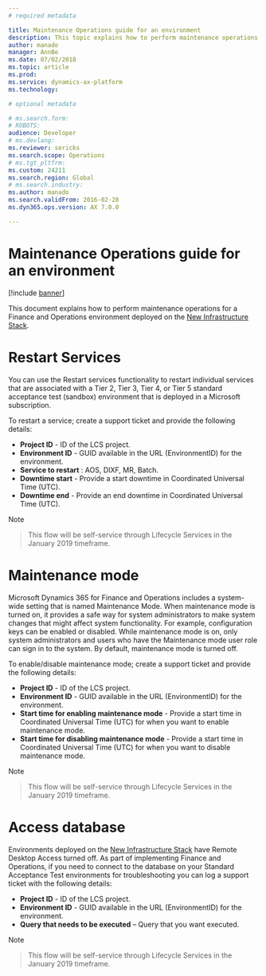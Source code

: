 ```yaml
---
# required metadata

title: Maintenance Operations guide for an environment
description: This topic explains how to perform maintenance operations for an environment on the New Infrastructure Stack
author: manado
manager: AnnBe
ms.date: 07/02/2018
ms.topic: article
ms.prod: 
ms.service: dynamics-ax-platform
ms.technology: 

# optional metadata

# ms.search.form: 
# ROBOTS: 
audience: Developer
# ms.devlang: 
ms.reviewer: sericks
ms.search.scope: Operations
# ms.tgt_pltfrm: 
ms.custom: 24211
ms.search.region: Global
# ms.search.industry: 
ms.author: manado
ms.search.validFrom: 2016-02-28
ms.dyn365.ops.version: AX 7.0.0

---
```


# Maintenance Operations guide for an environment

[!include [banner](../includes/banner.md)]

This document explains how to perform maintenance operations for a Finance and Operations environment deployed on the [New Infrastructure Stack](https://go.microsoft.com/fwlink/?linkid=2044792&amp;clcid=0x409).

# Restart Services

You can use the Restart services functionality to restart individual services that are associated with a Tier 2, Tier 3, Tier 4, or Tier 5 standard acceptance test (sandbox) environment that is deployed in a Microsoft subscription.

To restart a service; create a support ticket and provide the following details:

- **Project ID** - ID of the LCS project.
- **Environment ID** - GUID available in the URL (EnvironmentID) for the environment.
- **Service to restart** : AOS, DIXF, MR, Batch.
- **Downtime start** - Provide a start downtime in Coordinated Universal Time (UTC).
- **Downtime end** - Provide an end downtime in Coordinated Universal Time (UTC).

> [!NOTE]

> This flow will be self-service through Lifecycle Services in the January 2019 timeframe.

# Maintenance mode

Microsoft Dynamics 365 for Finance and Operations includes a system-wide setting that is named Maintenance Mode. When maintenance mode is turned on, it provides a safe way for system administrators to make system changes that might affect system functionality. For example, configuration keys can be enabled or disabled. While maintenance mode is on, only system administrators and users who have the Maintenance mode user role can sign in to the system. By default, maintenance mode is turned off.

To enable/disable maintenance mode; create a support ticket and provide the following details:

- **Project ID** - ID of the LCS project.
- **Environment ID** - GUID available in the URL (EnvironmentID) for the environment.
- **Start time for enabling maintenance mode** - Provide a start time in Coordinated Universal Time (UTC) for when you want to enable maintenance mode.
- **Start time for disabling maintenance mode** - Provide a start time in Coordinated Universal Time (UTC) for when you want to disable maintenance mode.

> [!NOTE]

> This flow will be self-service through Lifecycle Services in the January 2019 timeframe.

# Access database

Environments deployed on the [New Infrastructure Stack](https://go.microsoft.com/fwlink/?linkid=2044792&amp;clcid=0x409) have Remote Desktop Access turned off. As part of implementing Finance and Operations, if you need to connect to the database on your Standard Acceptance Test environments for troubleshooting you can log a support ticket with the following details:

- **Project ID** - ID of the LCS project.
- **Environment ID** - GUID available in the URL (EnvironmentID) for the environment.
- **Query that needs to be executed** – Query that you want executed.

> [!NOTE]

 > This flow will be self-service through Lifecycle Services in the January 2019 timeframe.
